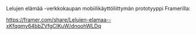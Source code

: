 Lelujen elämää -verkkokaupan mobiilikäyttöliittymän prototyyppi Framerilla:

https://framer.com/share/Lelujen-elamaa--xKfqqmy64bbZVfgCIKuW/dnoohWLDq 
